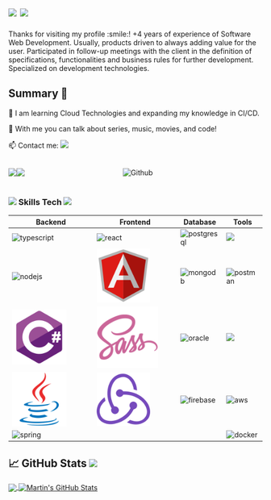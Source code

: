 <h1><img src="https://readme-typing-svg.herokuapp.com/?lines=%20I'm%20Full-Stack%20Web%20Developer;4%2B%20years%20of%20coding%20experience;Always%20learning%20new%20things&font=Fira%20Code&center=true&width=440&height=45&color=b45f06&vCenter=true&size=22"> 
<img src ="https://raw.githubusercontent.com/MartinHeinz/MartinHeinz/master/wave.gif" width = 30px>
</h1>

<div size='42px'>Thanks for visiting my profile :smile:! +4 years of experience of Software Web Development. Usually, products driven to always adding value for the user. Participated in follow-up meetings with the client in the definition of specifications, functionalities and business rules for further development. Specialized on development technologies.
</div>

<h2>Summary 🚀</h2>
<div align="left">
🌱 I am learning Cloud Technologies and expanding my knowledge in CI/CD.

💬 With me you can talk about series, music, movies, and code! 

📫  Contact me: <img src='https://raw.githubusercontent.com/ShahriarShafin/ShahriarShafin/main/Assets/handshake.gif' width="50px">
  <br></br>

<a href="https://www.linkedin.com/in/cristian-jonhson-alvarez">
  <img align="left" src="https://img.shields.io/badge/-LinkedIn-blue?style=flat&logo=Linkedin&logoColor=white" />
</a>
<img width="55%" align="right" alt="Github" src="https://raw.githubusercontent.com/onimur/.github/master/.resources/git-header.svg" /> 
<a href="mailto:cristian.jonhson@gmail.com">
  <img align="left" src="https://img.shields.io/badge/-Gmail-c14438?style=flat&logo=Gmail&logoColor=white" />
</a>
</div>
  <br></br>
<h3><img src = "https://media2.giphy.com/media/QssGEmpkyEOhBCb7e1/giphy.gif?cid=ecf05e47a0n3gi1bfqntqmob8g9aid1oyj2wr3ds3mg700bl&rid=giphy.gif" width = 32px> Skills Tech <img src="https://media.giphy.com/media/WUlplcMpOCEmTGBtBW/giphy.gif" width="40">  </h3>

<!--
<div>Frontend 
</div>
<a href= > <img width ='85px' src ='https://www.vectorlogo.zone/logos/reactjs/reactjs-ar21.svg'> </a>
<a href= > <img width ='85px' src ='https://www.vectorlogo.zone/logos/angular/angular-ar21.svg'> </a>
<a href= > <img width ='85px' src ='https://www.vectorlogo.zone/logos/w3_html5/w3_html5-ar21.svg'> </a>
<a href= > <img width ='28px' src ='https://raw.githubusercontent.com/rahulbanerjee26/githubAboutMeGenerator/main/icons/css.svg'> </a>
</br>
</br>

<div>Backend
</div>
<a href= > <img width ='85px' src ='https://www.vectorlogo.zone/logos/springio/springio-ar21.svg'> </a>
<a href= > <img width ='85px' src ='https://www.vectorlogo.zone/logos/nodejs/nodejs-ar21.svg'> </a>
</br>
</br>
<div>Base Datos
</div>
<a href= > <img width ='100px' src ='https://www.vectorlogo.zone/logos/mysql/mysql-horizontal.svg'> </a>
<a href= > <img width ='87px' src ='https://www.vectorlogo.zone/logos/firebase/firebase-ar21.svg'> </a>

-->



| Backend |Frontend | Database |  Tools |
| -------- | ------- |  -------- | -------- |
|  <img src="https://cdn.jsdelivr.net/gh/devicons/devicon/icons/typescript/typescript-original.svg" alt="typescript" width="50" /> | <img src="https://reactnative.dev/img/header_logo.svg" alt="react" width="70%"/>  | <img src="https://cdn.jsdelivr.net/gh/devicons/devicon/icons/postgresql/postgresql-original.svg" alt="postgresql" width="70%" />  | <img src="https://cdn.jsdelivr.net/gh/devicons/devicon/icons/jenkins/jenkins-original.svg" width="100%" /> 
| <img src="https://cdn.jsdelivr.net/gh/devicons/devicon/icons/nodejs/nodejs-original.svg" alt="nodejs" width="100%" /> | <img src="https://raw.githubusercontent.com/devicons/devicon/master/icons/angularjs/angularjs-original.svg" alt="angular" width="70%"/> | <img src="https://cdn.jsdelivr.net/gh/devicons/devicon/icons/mongodb/mongodb-original-wordmark.svg" alt="mongodb" width="90%" /> | <img src="https://www.vectorlogo.zone/logos/getpostman/getpostman-icon.svg" alt="postman" width="80%"/> 
| <img src="https://raw.githubusercontent.com/devicons/devicon/master/icons/csharp/csharp-original.svg" alt="csharp"  width="70%"/> | <img src="https://raw.githubusercontent.com/devicons/devicon/master/icons/sass/sass-original.svg" alt="sass" width="80%" />   | <img src="https://cdn.jsdelivr.net/gh/devicons/devicon/icons/oracle/oracle-original.svg" alt="oracle" width="90%">  |  <img src="https://cdn.jsdelivr.net/gh/devicons/devicon/icons/bitbucket/bitbucket-original.svg" />
|  <img src="https://raw.githubusercontent.com/devicons/devicon/master/icons/java/java-original.svg"  width="70%"/> | <img src="https://raw.githubusercontent.com/devicons/devicon/master/icons/redux/redux-original.svg" alt="redux" width="70%"/> | <img src="https://cdn.jsdelivr.net/gh/devicons/devicon/icons/firebase/firebase-plain.svg" alt="firebase" width="90%" /> | <img src="https://cdn.jsdelivr.net/gh/devicons/devicon/icons/amazonwebservices/amazonwebservices-original.svg"  alt="aws" width="90%" /> | | 
|  <img src="https://www.vectorlogo.zone/logos/springio/springio-icon.svg" alt="spring"  width="70%"/> | | |  <img src="https://cdn.jsdelivr.net/gh/devicons/devicon/icons/docker/docker-original.svg" alt="docker" width="100%" />



## &#x1f4c8; GitHub Stats <img src='https://media1.giphy.com/media/du3J3cXyzhj75IOgvA/giphy.gif?cid=ecf05e47x2g034i9pzwtzzsd3xgg2w9nr94t4tflbbgo3008&rid=giphy.gif' width='25px'>

<a href="https://github.com/cristianjonhson">
  <img align="center" src="https://github-readme-stats.vercel.app/api/top-langs/?username=cristianjonhson&hide=java,html,tex&title_color=ffffff&text_color=c9cacc&icon_color=2bbc8a&bg_color=1d1f21&langs_count=3" />
</a>
<a href="https://github.com/cristianjonhson">
  <img align="center" src="https://github-readme-stats.vercel.app/api?username=cristianjonhson&show_icons=true&line_height=27&count_private=true&title_color=ffffff&text_color=c9cacc&icon_color=2bbc8a&bg_color=1d1f21" alt="Martin's GitHub Stats" />
</a>



<!--

---Snake pero con githubactions
<p align="center">
<img src="https://github.com/cristianjonhson/cristianjonhson/blob/output/github-contribution-grid-snake.svg">
</p>

-->

<!--
<a href="https://github.com/MartinHeinz/python-project-blueprint">
  <img align="center" src="https://github-readme-stats.vercel.app/api/pin/?username=MartinHeinz&repo=python-project-blueprint&title_color=ffffff&text_color=c9cacc&icon_color=2bbc8a&bg_color=1d1f21" />
</a>


<a href="https://github.com/MartinHeinz/go-project-blueprint">
  <img align="center" src="https://github-readme-stats.vercel.app/api/pin/?username=MartinHeinz&repo=go-project-blueprint&title_color=ffffff&text_color=c9cacc&icon_color=2bbc8a&bg_color=1d1f21" />
</a> 

-->

<!--

<h2> Mi Portfolio </h2>


[Lo puedes ver acá!](https://yanneviltwin.github.io/portfolio/)

![](https://media.giphy.com/media/tTR8i9hhxGKp3KD46E/giphy.gif)
-->
<!--
**cristianjonhson/cristianjonhson** is a ✨ _special_ ✨ repository because its `README.md` (this file) appears on your GitHub profile.

⭐️ From [cristianjonhson](https://github.com/cristianjonhson)

Here are some ideas to get you started:

- 🔭 I’m currently working on ...
- 🌱 I’m currently learning ...
- 👯 I’m looking to collaborate on ...
- 🤔 I’m looking for help with ...
- 💬 Ask me about ...
- 📫 How to reach me: ...
- 😄 Pronouns: ...
- ⚡ Fun fact: ...

-->
